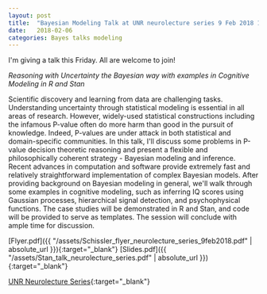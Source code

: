 ```yaml
---
layout: post
title:  "Bayesian Modeling Talk at UNR neurolecture series 9 Feb 2018 11:00AM RSJ 101"
date:   2018-02-06
categories: Bayes talks modeling
---
```


I'm giving a talk this Friday. All are welcome to join!

*Reasoning with Uncertainty the Bayesian way with examples in Cognitive Modeling in R and Stan*

Scientific discovery and learning from data are challenging tasks. Understanding uncertainty through statistical modeling is essential in all areas of research. However, widely-used statistical constructions including the infamous P-value often do more harm than good in the pursuit of knowledge. Indeed, P-values are under attack in both statistical and domain-specific communities. In this talk, I'll discuss some problems in P-value decision theoretic reasoning and present a flexible and philosophically coherent strategy - Bayesian modeling and inference. Recent advances in computation and software provide extremely fast and relatively straightforward implementation of complex Bayesian models. After providing background on Bayesian modeling in general, we'll walk through some examples in cognitive modeling, such as inferring IQ scores using Gaussian processes, hierarchical signal detection, and psychophysical functions. The case studies will be demonstrated in R and Stan, and code will be provided to serve as templates. The session will conclude with ample time for discussion.

[Flyer.pdf]({{ "/assets/Schissler_flyer_neurolecture_series_9feb2018.pdf" | absolute_url }}){:target="_blank"}
[Slides.pdf]({{ "/assets/Stan_talk_neurolecture_series.pdf" | absolute_url }}){:target="_blank"}

[UNR Neurolecture Series](https://www.unr.edu/neuroscience/center/neurolecture-speaker-series/){:target="_blank"}
